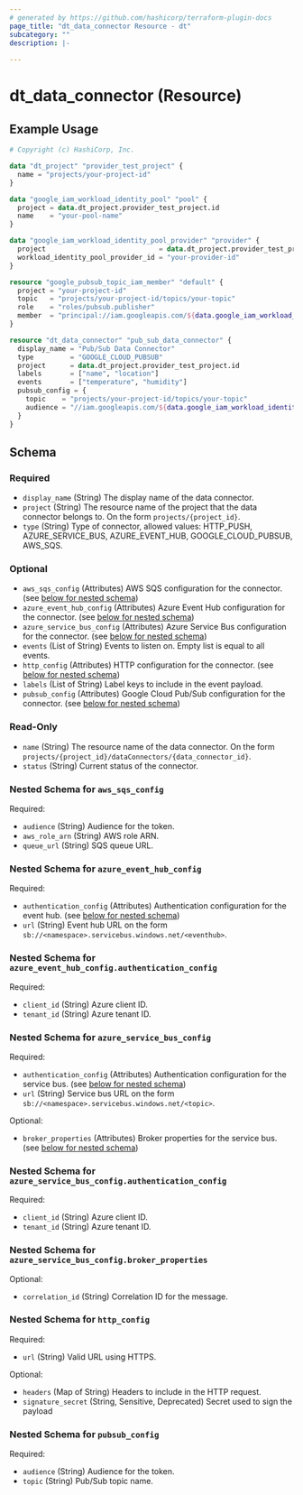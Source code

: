 ```yaml
---
# generated by https://github.com/hashicorp/terraform-plugin-docs
page_title: "dt_data_connector Resource - dt"
subcategory: ""
description: |-
  
---
```


# dt_data_connector (Resource)



## Example Usage

```terraform
# Copyright (c) HashiCorp, Inc.

data "dt_project" "provider_test_project" {
  name = "projects/your-project-id"
}

data "google_iam_workload_identity_pool" "pool" {
  project = data.dt_project.provider_test_project.id
  name    = "your-pool-name"
}

data "google_iam_workload_identity_pool_provider" "provider" {
  project                            = data.dt_project.provider_test_project.id
  workload_identity_pool_provider_id = "your-provider-id"
}

resource "google_pubsub_topic_iam_member" "default" {
  project = "your-project-id"
  topic   = "projects/your-project-id/topics/your-topic"
  role    = "roles/pubsub.publisher"
  member  = "principal://iam.googleapis.com/${data.google_iam_workload_identity_pool.pool.name}/subject/your-dt-org-id"
}

resource "dt_data_connector" "pub_sub_data_connector" {
  display_name = "Pub/Sub Data Connector"
  type         = "GOOGLE_CLOUD_PUBSUB"
  project      = data.dt_project.provider_test_project.id
  labels       = ["name", "location"]
  events       = ["temperature", "humidity"]
  pubsub_config = {
    topic    = "projects/your-project-id/topics/your-topic"
    audience = "//iam.googleapis.com/${data.google_iam_workload_identity_pool_provider.provider.name}"
  }
}
```

<!-- schema generated by tfplugindocs -->
## Schema

### Required

- `display_name` (String) The display name of the data connector.
- `project` (String) The resource name of the project that the data connector belongs to. On the form `projects/{project_id}`.
- `type` (String) Type of connector, allowed values: HTTP_PUSH, AZURE_SERVICE_BUS, AZURE_EVENT_HUB, GOOGLE_CLOUD_PUBSUB, AWS_SQS.

### Optional

- `aws_sqs_config` (Attributes) AWS SQS configuration for the connector. (see [below for nested schema](#nestedatt--aws_sqs_config))
- `azure_event_hub_config` (Attributes) Azure Event Hub configuration for the connector. (see [below for nested schema](#nestedatt--azure_event_hub_config))
- `azure_service_bus_config` (Attributes) Azure Service Bus configuration for the connector. (see [below for nested schema](#nestedatt--azure_service_bus_config))
- `events` (List of String) Events to listen on. Empty list is equal to all events.
- `http_config` (Attributes) HTTP configuration for the connector. (see [below for nested schema](#nestedatt--http_config))
- `labels` (List of String) Label keys to include in the event payload.
- `pubsub_config` (Attributes) Google Cloud Pub/Sub configuration for the connector. (see [below for nested schema](#nestedatt--pubsub_config))

### Read-Only

- `name` (String) The resource name of the data connector. On the form `projects/{project_id}/dataConnectors/{data_connector_id}`.
- `status` (String) Current status of the connector.

<a id="nestedatt--aws_sqs_config"></a>
### Nested Schema for `aws_sqs_config`

Required:

- `audience` (String) Audience for the token.
- `aws_role_arn` (String) AWS role ARN.
- `queue_url` (String) SQS queue URL.


<a id="nestedatt--azure_event_hub_config"></a>
### Nested Schema for `azure_event_hub_config`

Required:

- `authentication_config` (Attributes) Authentication configuration for the event hub. (see [below for nested schema](#nestedatt--azure_event_hub_config--authentication_config))
- `url` (String) Event hub URL on the form `sb://<namespace>.servicebus.windows.net/<eventhub>`.

<a id="nestedatt--azure_event_hub_config--authentication_config"></a>
### Nested Schema for `azure_event_hub_config.authentication_config`

Required:

- `client_id` (String) Azure client ID.
- `tenant_id` (String) Azure tenant ID.



<a id="nestedatt--azure_service_bus_config"></a>
### Nested Schema for `azure_service_bus_config`

Required:

- `authentication_config` (Attributes) Authentication configuration for the service bus. (see [below for nested schema](#nestedatt--azure_service_bus_config--authentication_config))
- `url` (String) Service bus URL on the form `sb://<namespace>.servicebus.windows.net/<topic>`.

Optional:

- `broker_properties` (Attributes) Broker properties for the service bus. (see [below for nested schema](#nestedatt--azure_service_bus_config--broker_properties))

<a id="nestedatt--azure_service_bus_config--authentication_config"></a>
### Nested Schema for `azure_service_bus_config.authentication_config`

Required:

- `client_id` (String) Azure client ID.
- `tenant_id` (String) Azure tenant ID.


<a id="nestedatt--azure_service_bus_config--broker_properties"></a>
### Nested Schema for `azure_service_bus_config.broker_properties`

Optional:

- `correlation_id` (String) Correlation ID for the message.



<a id="nestedatt--http_config"></a>
### Nested Schema for `http_config`

Required:

- `url` (String) Valid URL using HTTPS.

Optional:

- `headers` (Map of String) Headers to include in the HTTP request.
- `signature_secret` (String, Sensitive, Deprecated) Secret used to sign the payload


<a id="nestedatt--pubsub_config"></a>
### Nested Schema for `pubsub_config`

Required:

- `audience` (String) Audience for the token.
- `topic` (String) Pub/Sub topic name.
